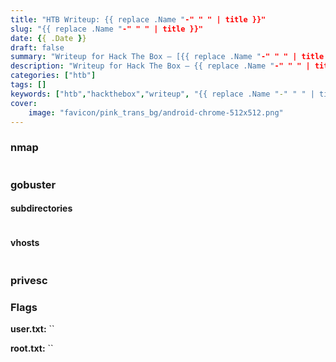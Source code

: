 ```yaml
---
title: "HTB Writeup: {{ replace .Name "-" " " | title }}"
slug: "{{ replace .Name "-" " " | title }}"
date: {{ .Date }}
draft: false     
summary: "Writeup for Hack The Box – [{{ replace .Name "-" " " | title }}](INSERT LINK)"     
description: "Writeup for Hack The Box – {{ replace .Name "-" " " | title }}" 
categories: ["htb"] 
tags: []       
keywords: ["htb","hackthebox","writeup", "{{ replace .Name "-" " " | title }}"]
cover:
    image: "favicon/pink_trans_bg/android-chrome-512x512.png"
---
```


### nmap
```sh {linenos=true}

```

### gobuster
#### subdirectories
```sh {linenos=true}

```

#### vhosts
```sh {linenos=true}

```


### privesc

### Flags

**user.txt:** ``

**root.txt:** ``
